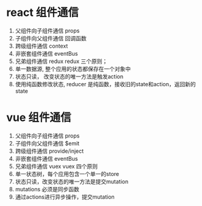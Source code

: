 # react 组件通信
1. 父组件向子组件通信
  props
2. 子组件向父组件通信
  回调函数
3. 跨级组件通信
  context 
4. 非嵌套组件通信
  eventBus
5. 兄弟组件通信
  redux
  redux 三个原则；
  1. 单一数据源, 整个应用的状态都保存在一个对象中
  2. 状态只读， 改变状态的唯一方法是触发action
  3. 使用纯函数修改状态, reducer 是纯函数，接收旧的state和action，返回新的state


# vue 组件通信
1. 父组件向子组件通信
  props
2. 子组件向父组件通信
  $emit
3. 跨级组件通信
  provide/inject
4. 非嵌套组件通信
  eventBus
5. 兄弟组件通信
  vuex
 vuex 四个原则
 1. 单一状态树，每个应用包含一个单一的store
2. 状态只读，改变状态的唯一方法是提交mutation
3. mutations 必须是同步函数
4. 通过actions进行异步操作，提交mutation
